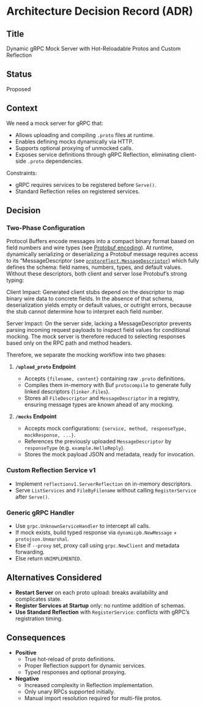 
# Architecture Decision Record (ADR)

## Title
Dynamic gRPC Mock Server with Hot-Reloadable Protos and Custom Reflection

## Status
Proposed

## Context

We need a mock server for gRPC that:

- Allows uploading and compiling `.proto` files at runtime.
- Enables defining mocks dynamically via HTTP.
- Supports optional proxying of unmocked calls.
- Exposes service definitions through gRPC Reflection, eliminating client-side `.proto` dependencies.

Constraints:
- gRPC requires services to be registered before `Serve()`.
- Standard Reflection relies on registered services.

## Decision

### Two-Phase Configuration

Protocol Buffers encode messages into a compact binary format based on field numbers and wire types (see [Protobuf encoding](https://developers.google.com/protocol-buffers/docs/encoding)). At runtime, dynamically serializing or deserializing a Protobuf message requires access to its “MessageDescriptor  (see [`protoreflect.MessageDescriptor`](https://pkg.go.dev/google.golang.org/protobuf/reflect/protoreflect#MessageDescriptor)) which fully defines the schema: field names, numbers, types, and default values. Without these descriptors, both client and server lose Protobuf’s strong typing:

Client Impact: Generated client stubs depend on the descriptor to map binary wire data to concrete fields. In the absence of that schema, deserialization yields empty or default values, or outright errors, because the stub cannot determine how to interpret each field number.

Server Impact: On the server side, lacking a MessageDescriptor prevents parsing incoming request payloads to inspect field values for conditional mocking. The mock server is therefore reduced to selecting responses based only on the RPC path and method headers.

Therefore, we separate the mocking workflow into two phases:

1. **`/upload_proto` Endpoint**
   - Accepts `{filename, content}` containing raw `.proto` definitions.
   - Compiles them in-memory with Buf `protocompile` to generate fully linked descriptors (`linker.Files`).
   - Stores all `FileDescriptor` and `MessageDescriptor` in a registry, ensuring message types are known ahead of any mocking.
   

2. **`/mocks` Endpoint**
   - Accepts mock configurations: `{service, method, responseType, mockResponse, ...}`.
   - References the previously uploaded `MessageDescriptor` by `responseType` (e.g. `example.HelloReply`).
   - Stores the mock payload JSON and metadata, ready for invocation.


### Custom Reflection Service v1

- Implement `reflectionv1.ServerReflection` on in-memory descriptors.
- Serve `ListServices` and `FileByFilename` without calling `RegisterService` after `Serve()`.

### Generic gRPC Handler

- Use `grpc.UnknownServiceHandler` to intercept all calls.
- If mock exists, build typed response via `dynamicpb.NewMessage` + `protojson.Unmarshal`.
- Else if `--proxy` set, proxy call using `grpc.NewClient` and metadata forwarding.
- Else return `UNIMPLEMENTED`.

## Alternatives Considered

- **Restart Server** on each proto upload: breaks availability and complicates state.
- **Register Services at Startup** only: no runtime addition of schemas.
- **Use Standard Reflection** with `RegisterService`: conflicts with gRPC’s registration timing.

## Consequences

- **Positive**
  - True hot-reload of proto definitions.
  - Proper Reflection support for dynamic services.
  - Typed responses and optional proxying.
- **Negative**
  - Increased complexity in Reflection implementation.
  - Only unary RPCs supported initially.
  - Manual import resolution required for multi-file protos.


